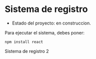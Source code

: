 <h1> Sistema de registro </h1>

- Estado del proyecto: en construccion.

Para ejecutar el sistema, debes poner:

```npm install react```

Sistema de registro 2
